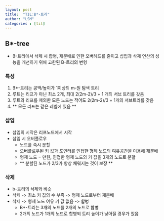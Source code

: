 ```yaml
---
layout: post
title:  "TIL:B*-트리"
author: "LSM"
categories : [til]
---
```


## B*-tree
- B-트리에서 삭제 시 합병, 재분배로 인한 오버헤드를 줄이고 삽입과 삭제 연산의 성능을 개선하기 위해 고한된 B-트리의 변형

### 특성
1. B*-트리는 공백/높이가 1이상의 m-원 탐색 트리
2. 루트는 리프가 아닌 최소 2개, 최대 2(2m-2)/3 + 1 개의 서브 트리를 갖음
3. 루트와 리프를 제외한 모든 노드는 적어도 2(2m-2)/3 + 1개의 서브트리를 갖음
4. ** 모든 리프는 같은 레벨에 있음 **

### 삽입
- 삽입의 시작은 리프노드에서 시작
- 삽입 시 오버플로우
	- 노드를 즉시 분할
	- 오버플로우된 키 값과 포인터를 인접한 형제 노드의 여유공간을 이용해 재분배
	- 형제 노드 = 만원, 인접한 형제 노드의 키 값을 3개의 노드로 분할
	- ** 분할된 노드가 2/3가 항상 채워지는 것이 보장 **

### 삭제
- b-트리의 삭제와 비슷
- 삭제 -> 최소 키 값의 수 부족 -> 형제 노드로부터 재분배
- 삭제 -> 형제 노드 여유 키 값 없음 -> 합병
	- B*-트리는 3개의 노드를 2개의 노드로 합병
	- 2개의 노드가 1개의 노드로 합병되 트리 높이가 낮아질 경우가 있음

